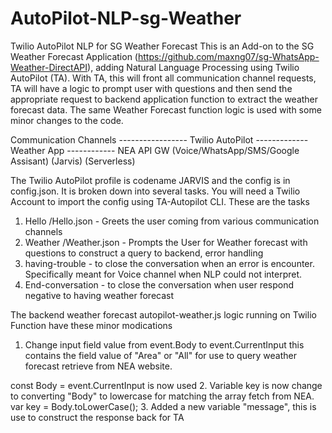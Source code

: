 # AutoPilot-NLP-sg-Weather
Twilio AutoPilot NLP for SG Weather Forecast
This is an Add-on to the SG Weather Forecast Application (https://github.com/maxng07/sg-WhatsApp-Weather-DirectAPI), adding Natural Language Processing using Twilio AutoPilot (TA). With TA, this will front all communication channel requests, TA will have a logic to prompt user with questions and then send the appropriate request to backend application function to extract the weather forecast data. The same Weather Forecast function logic is used with some minor changes to the code.

 Communication Channels ----------------- Twilio AutoPilot ------------- Weather App ------------ NEA API GW
(Voice/WhatsApp/SMS/Google Assisant)							  (Jarvis)                    (Serverless)


The Twilio AutoPilot profile is codename JARVIS and the config is in config.json. It is broken down into several tasks. You will need a Twilio Account to import the config using TA-Autopilot CLI.
These are the tasks
1. Hello /Hello.json - Greets the user coming from various communication channels
2. Weather /Weather.json - Prompts the User for Weather forecast with questions to construct a query to backend, error handling
3. having-trouble - to close the conversation when an error is encounter. Specifically meant for Voice channel when NLP could not interpret.
4. End-conversation - to close the conversation when user respond negative to having weather forecast

The backend weather forecast autopilot-weather.js logic running on Twilio Function have these minor modications
1. Change input field value from event.Body to event.CurrentInput this contains the field value of "Area" or "All" for use to query weather forecast retrieve from NEA website.

const Body = event.CurrentInput is now used
2. Variable key is now change to converting "Body" to lowercase for matching the array fetch from NEA.
var key = Body.toLowerCase();
3. Added a new variable "message", this is use to construct the response back for TA

